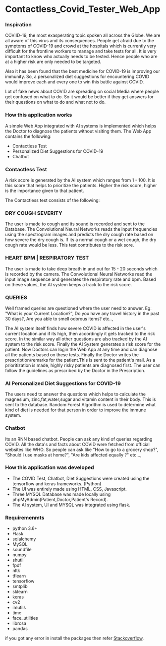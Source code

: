 # Contactless_Covid_Tester_Web_App

### Inspiration
COVIID-19, the most exasperating topic spoken all across the Globe. We are all aware of this virus and its consequences. People get afraid due to the symptoms of COVID-19 and crowd at the hospitals which is currently very difficult for the frontline workers to manage and take tests for all. It is very important to know who actually needs to be tested. Hence people who are at a higher risk are only needed to be targeted.

Also it has been found that the best medicine for COVID-19 is improving our immunity. So, a personalized diet suggestions for encountering COVID would improve each and every one to win this battle against COVID.

Lot of fake news about COVID are spreading on social Media where people get confused on what to do. So it would be better if they get answers for their questions on what to do and what not to do.

### How this application works
A simple Web App integrated with AI systems is implemented which helps the Doctor to diagnose the patients without visiting them. The Web App contains the following:

* Contactless Test
* Personalized Diet Suggestions for COVID-19
* Chatbot

### Contactless Test
A risk score is generated by the AI system which ranges from 1 - 100. It is this score that helps to prioritize the patients. Higher the risk score, higher is the importance given to that patient.

The Contactless test consists of the following:

### DRY COUGH SEVERITY
The user is made to cough and its sound is recorded and sent to the Database. The Convolutional Neural Networks reads the input frequencies using the spectrogram images and predicts the dry cough rate based on how severe the dry cough is. If its a normal cough or a wet cough, the dry cough rate would be less. This test contributes to the risk sore.

### HEART BPM | RESPIRATORY TEST
The user is made to take deep breath in and out for 15 - 20 seconds which is recorded by the camera. The Convolutional Neural Networks read the input image sequence and generates the respiratory rate and bpm. Based on these values, the AI system keeps a track to the risk score.

### QUERIES
Well framed queries are questioned where the user need to answer. Eg: "What is your Current Location?", Do you have any travel history in the past 30 days?, Are you able to smell odorous items? etc..,

The AI system itself finds how severe COVID is affected in the user's current location and if its high, then accordingly it gets tracked to the risk score. In the similar way all other questions are also tracked by the AI system to the risk score. Finally the AI System generates a risk score for the patient. Now Doctors can login the Web App at any time and can diagnose all the patients based on these tests. Finally the Doctor writes the prescription/remarks for the patient.This is sent to the patient's mail. As a prioritization is made, highly risky patients are diagnosed first. The user can follow the guidelines as prescribed by the Doctor in the Prescription.

### AI Personalized Diet Suggestions for COVID-19
The users need to answer the questions which helps to calculate the magnesium, zinc,fat,water,sugar and vitamin content in their body. This is sent to the database. Random Forest Algorithm is used to determine what kind of diet is needed for that person in order to improve the immune system.

### Chatbot
Its an RNN based chatbot. People can ask any kind of queries regarding COVID. All the data's and facts about COVID were fetched from official websites like WHO. So people can ask like "How to go to a grocery shop?", "Should I use masks at home?", "Are kids affected equally ?" etc...,

### How this application was developed
* The COVID Test, Chatbot, Diet Suggestions were created using the tensorflow and keras frameworks. (Python)
* The UI was entirely made using HTML, CSS, Javascript.
* Three MYSQL Database was made locally using phpMyAdmin(Patient,Doctor,Patient's Record).
* The AI system, UI and MYSQL was integrated using flask.

### Requiremenmts
* python 3.6+
* Flask
* sqlalchemy
* MySQL
* soundfile
* numpy
* shutil
* fpdf
* nltk
* tflearn
* tensorflow
* smtplib
* sklearn
* keras
* cv2
* imutils
* time
* face_utilities
* librosa
* pandas

if you got any error in install the packages then refer [Stackoverflow](https://www.stackoverflow.com).



